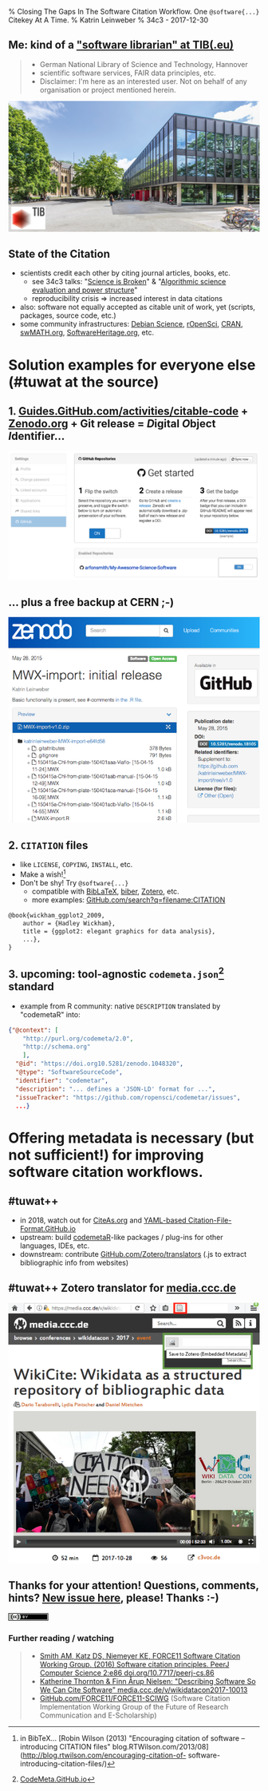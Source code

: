 % Closing The Gaps In The Software Citation Workflow. One `@software{...}` Citekey At A Time.
% Katrin Leinweber
% 34c3 - 2017-12-30


## Me: kind of a ["software librarian" at TIB(.eu)](https://www.tib.eu/en/research-development/non-textual-materials/)

> - German National Library of Science and Technology, Hannover
> - scientific software services, FAIR data principles, etc.
> - Disclaimer: I'm here as an interested user. Not on behalf of any organisation or project mentioned herein.

![](img/TIB.jpg)


## State of the Citation

- scientists credit each other by citing journal articles, books, etc.
    + see 34c3 talks: "[Science is Broken](https://media.ccc.de/v/34c3-9055-science_is_broken)" & "[Algorithmic science evaluation and power structure](https://media.ccc.de/v/34c3-9030-algorithmic_science_evaluation_and_power_structure_the_discourse_on_strategic_citation_and_citation_cartels)"
    + reproducibility crisis => increased interest in data citations
- also: software not equally accepted as citable unit of work, yet (scripts, packages, source code, etc.)
- some community infrastructures: [Debian Science](https://wiki.debian.org/DebianScience), [rOpenSci](https://ropensci.org/), [CRAN](https://cran.r-project.org/), [swMATH.org](http://swmath.org/), [SoftwareHeritage.org](https://www.softwareheritage.org/), etc.



# Solution examples for everyone else (#tuwat at the source)


## 1. [Guides.GitHub.com/activities/citable-code](https://guides.github.com/activities/citable-code/) + [Zenodo.org](https://zenodo.org/) + Git release = *D*igital *O*bject *I*dentifier…

![](img/zenodo-toggle-on.png)


## … plus a free backup at CERN ;-)

![](img/MWX.png)


## 2. `CITATION` files

- like `LICENSE`, `COPYING`, `INSTALL`, etc.
- Make a wish![^CITATION]
- Don't be shy! Try `@software{...}`
    + compatible with [BibLaTeX](https://ctan.org/tex-archive/macros/latex/contrib/biblatex), [biber](https://github.com/plk/biber), [Zotero](http://zotero.org/), etc.
    + more examples: [GitHub.com/search?q=filename:CITATION](https://github.com/search?q=filename:CITATION)

```BibLaTeX
@book{wickham_ggplot2_2009,
    author = {Hadley Wickham},
    title = {ggplot2: elegant graphics for data analysis},
    ...},
}
```

[^CITATION]: in BibTeX... [Robin Wilson (2013) "Encouraging citation of software – introducing CITATION files" blog.RTWilson.com/2013/08](http://blog.rtwilson.com/encouraging-citation-of- software-introducing-citation-files/)


## 3. upcoming: tool-agnostic `codemeta.json`[^cmp] standard

- example from R community: native `DESCRIPTION` translated by "codemetaR" into:

```json
{"@context": [
    "http://purl.org/codemeta/2.0", 
    "http://schema.org"
    ],
  "@id": "https://doi.org10.5281/zenodo.1048320",
  "@type": "SoftwareSourceCode",
  "identifier": "codemetar",
  "description": "... defines a 'JSON-LD' format for ...",
  "issueTracker": "https://github.com/ropensci/codemetar/issues", 
  ...}
```

[^cmp]: [CodeMeta.GitHub.io](https://codemeta.github.io/)



# Offering metadata is necessary (but not sufficient!) for improving software citation workflows.


## #tuwat++

- in 2018, watch out for [CiteAs.org](http://citeas.org/) and [YAML-based Citation-File-Format.GitHub.io](https://citation-file-format.github.io/)
- upstream: build [codemetaR](https://github.com/ropensci/codemetar)-like packages / plug-ins for other languages, IDEs, etc.
- downstream: contribute [GitHub.com/Zotero/translators](http://github.com/zotero/translators) (.js to extract bibliographic info from websites)


## #tuwat++ Zotero translator for [media.ccc.de](https://media.ccc.de/)

![](img/media.ccc.de-future.png)


## Thanks for your attention! Questions, comments, hints? [New issue here](https://github.com/katrinleinweber/171228-34c3-lightning-software-citation/issues/new), please! Thanks :-)

[![License: CC BY 4.0](img/CC-BY-4.png)](https://creativecommons.org/licenses/by/4.0/)

### Further reading / watching

> - [Smith AM, Katz DS, Niemeyer KE, FORCE11 Software Citation Working Group. (2016) Software citation principles. PeerJ Computer Science 2:e86 doi.org/10.7717/peerj-cs.86](https://peerj.com/articles/cs-86/) 
> - [Katherine Thornton & Finn Årup Nielsen: "Describing Software So We Can Cite Software" media.ccc.de/v/wikidatacon2017-10013](https://media.ccc.de/v/wikidatacon2017-10013-describing_software_so_we_can_cite_software)
> - [GitHub.com/FORCE11/FORCE11-SCIWG](https://github.com/force11/force11-sciwg) (Software Citation Implementation Working Group of the Future of Research Communication and E-Scholarship)
